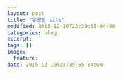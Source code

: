 ```yaml
---
layout: post
title: "유용한 site"
modified: 2015-12-10T23:39:55-04:00
categories: blog
excerpt:
tags: []
image:
  feature:
date: 2015-12-10T23:39:55-04:00
---
```



